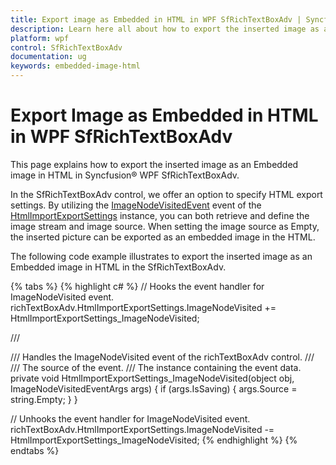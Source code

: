 ```yaml
---
title: Export image as Embedded in HTML in WPF SfRichTextBoxAdv | Syncfusion
description: Learn here all about how to export the inserted image as an Embedded image in HTML in Syncfusion WPF SfRichTextBoxAdv and more.
platform: wpf
control: SfRichTextBoxAdv
documentation: ug
keywords: embedded-image-html
---
```


# Export Image as Embedded in HTML in WPF SfRichTextBoxAdv

This page explains how to export the inserted image as an Embedded image in HTML in Syncfusion&reg; WPF SfRichTextBoxAdv.

In the SfRichTextBoxAdv control, we offer an option to specify HTML export settings. By utilizing the [ImageNodeVisitedEvent](https://help.syncfusion.com/cr/wpf/Syncfusion.Windows.Controls.RichTextBoxAdv.ImageNodeVisitedEventArgs.html) event of the [HtmlImportExportSettings](https://help.syncfusion.com/cr/wpf/Syncfusion.Windows.Controls.RichTextBoxAdv.HtmlImportExportSettings.html) instance, you can both retrieve and define the image stream and image source. When setting the image source as Empty, the inserted picture can be exported as an embedded image in the HTML.

The following code example illustrates to export the inserted image as an Embedded image in HTML in the SfRichTextBoxAdv.

{% tabs %}
{% highlight c# %}
// Hooks the event handler for ImageNodeVisited event.
richTextBoxAdv.HtmlImportExportSettings.ImageNodeVisited += HtmlImportExportSettings_ImageNodeVisited;

/// <summary>
/// Handles the ImageNodeVisited event of the richTextBoxAdv control.
/// </summary>
/// <param name="obj">The source of the event.</param>
/// <param name="args">The <see cref="ImageNodeVisitedEventArgs"/> instance containing the event data.</param>
 private void HtmlImportExportSettings_ImageNodeVisited(object obj, ImageNodeVisitedEventArgs args)
        {
            if (args.IsSaving)
            {
                args.Source = string.Empty;
            }
        }
		
// Unhooks the event handler for ImageNodeVisited event.
richTextBoxAdv.HtmlImportExportSettings.ImageNodeVisited -= HtmlImportExportSettings_ImageNodeVisited;
{% endhighlight %}
{% endtabs %}